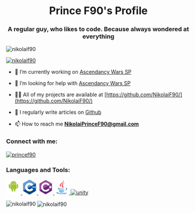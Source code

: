 <h1 align="center">Prince F90's Profile</h1>
<h3 align="center">A regular guy, who likes to code. Because always wondered at everything</h3>

<p align="left"> <img src="https://komarev.com/ghpvc/?username=nikolaif90&label=Profile%20views&color=0e75b6&style=flat" alt="nikolaif90" /> </p>

<p align="left"> <a href="https://github.com/ryo-ma/github-profile-trophy"><img src="https://github-profile-trophy.vercel.app/?username=nikolaif90" alt="nikolaif90" /></a> </p>

- 🔭 I’m currently working on [Ascendancy Wars SP](https://github.com/NikolaiF90/Ascendancy_Wars_SP.Altis)

- 🤝 I’m looking for help with [Ascendancy Wars SP](https://github.com/NikolaiF90/Ascendancy_Wars_SP.Altis)

- 👨‍💻 All of my projects are available at [https://github.com/NikolaiF90/](https://github.com/NikolaiF90/)

- 📝 I regularly write articles on [Github](Github)

- 📫 How to reach me **NikolaiPrinceF90@gmail.com**

<h3 align="left">Connect with me:</h3>
<p align="left">
<a href="https://www.youtube.com/c/princef90" target="blank"><img align="center" src="https://raw.githubusercontent.com/rahuldkjain/github-profile-readme-generator/master/src/images/icons/Social/youtube.svg" alt="princef90" height="30" width="40" /></a>
</p>

<h3 align="left">Languages and Tools:</h3>
<p align="left"> <a href="https://developer.android.com" target="_blank" rel="noreferrer"> <img src="https://raw.githubusercontent.com/devicons/devicon/master/icons/android/android-original-wordmark.svg" alt="android" width="40" height="40"/> </a> <a href="https://www.w3schools.com/cpp/" target="_blank" rel="noreferrer"> <img src="https://raw.githubusercontent.com/devicons/devicon/master/icons/cplusplus/cplusplus-original.svg" alt="cplusplus" width="40" height="40"/> </a> <a href="https://www.w3schools.com/cs/" target="_blank" rel="noreferrer"> <img src="https://raw.githubusercontent.com/devicons/devicon/master/icons/csharp/csharp-original.svg" alt="csharp" width="40" height="40"/> </a> <a href="https://www.java.com" target="_blank" rel="noreferrer"> <img src="https://raw.githubusercontent.com/devicons/devicon/master/icons/java/java-original.svg" alt="java" width="40" height="40"/> </a> <a href="https://unity.com/" target="_blank" rel="noreferrer"> <img src="https://www.vectorlogo.zone/logos/unity3d/unity3d-icon.svg" alt="unity" width="40" height="40"/> </a> </p>

<p><img align="left" src="https://github-readme-stats.vercel.app/api/top-langs?username=nikolaif90&show_icons=true&locale=en&layout=compact" alt="nikolaif90" /></p>

<p>&nbsp;<img align="center" src="https://github-readme-stats.vercel.app/api?username=nikolaif90&show_icons=true&locale=en" alt="nikolaif90" /></p>
